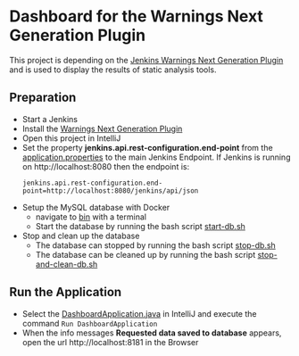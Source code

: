 # Dashboard for the Warnings Next Generation Plugin
This project is depending on the [Jenkins Warnings Next Generation Plugin](https://github.com/jenkinsci/warnings-ng-plugin) and is used to display the results of static analysis tools.

## Preparation
- Start a Jenkins
- Install the [Warnings Next Generation Plugin](https://github.com/jenkinsci/warnings-ng-plugin)
- Open this project in IntelliJ
- Set the property **jenkins.api.rest-configuration.end-point** from the [application.properties](https://github.com/dmardin/warnings-ng-ui/blob/master/src/main/resources/application.properties) to the main Jenkins Endpoint. If Jenkins is running on http://localhost:8080 then the endpoint is:
  ```
  jenkins.api.rest-configuration.end-point=http://localhost:8080/jenkins/api/json
  ```
- Setup the MySQL database with Docker
    - navigate to [bin](https://github.com/dmardin/dashboard/tree/master/bin) with a terminal
    - Start the database by running the bash script [start-db.sh](https://github.com/dmardin/dashboard/tree/master/bin/start-db.sh)
- Stop and clean up the database
  - The database can stopped by running the bash script [stop-db.sh](https://github.com/dmardin/dashboard/tree/master/bin/stop-db.sh)
  - The database can be cleaned up by running the bash script [stop-and-clean-db.sh](https://github.com/dmardin/dashboard/tree/master/bin/stop-and-clean-db.sh)
  
## Run the Application
- Select the [DashboardApplication.java](https://github.com/dmardin/dashboard/blob/master/src/main/java/edu/hm/hafner/dashboard/DashboardApplication.java) in IntelliJ and execute the command ```Run DashboardApplication```
- When the info messages **Requested data saved to database** appears, open the url http://localhost:8181 in the Browser
